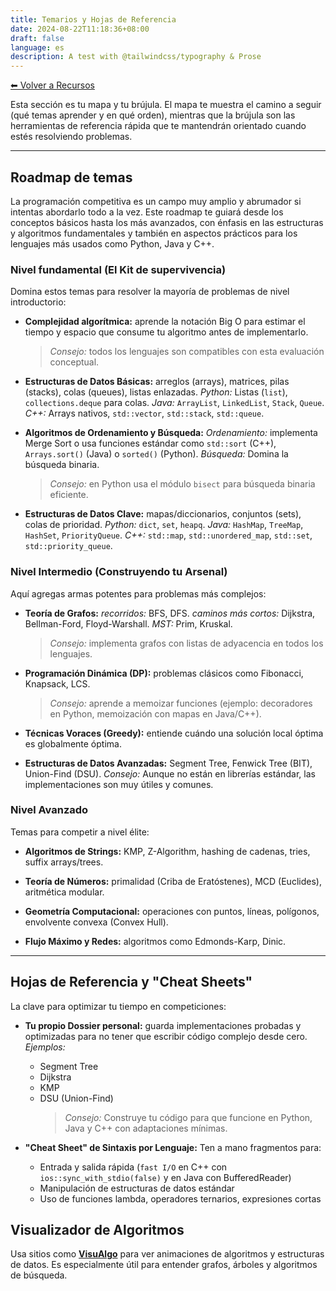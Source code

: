 ```yaml
---
title: Temarios y Hojas de Referencia
date: 2024-08-22T11:18:36+08:00
draft: false
language: es
description: A test with @tailwindcss/typography & Prose
---
```


[⬅ Volver a Recursos](../)

Esta sección es tu mapa y tu brújula. El mapa te muestra el camino a seguir (qué temas aprender y en qué orden), mientras que la brújula son las herramientas de referencia rápida que te mantendrán orientado cuando estés resolviendo problemas.

---

## Roadmap de temas

La programación competitiva es un campo muy amplio y abrumador si intentas abordarlo todo a la vez. Este roadmap te guiará desde los conceptos básicos hasta los más avanzados, con énfasis en las estructuras y algoritmos fundamentales y también en aspectos prácticos para los lenguajes más usados como Python, Java y C++.


### Nivel fundamental (El Kit de supervivencia)

Domina estos temas para resolver la mayoría de problemas de nivel introductorio:

* **Complejidad algorítmica:**
  aprende la notación Big O para estimar el tiempo y espacio que consume tu algoritmo antes de implementarlo.
  
  > *Consejo:*  todos los lenguajes son compatibles con esta evaluación conceptual.

* **Estructuras de Datos Básicas:**
  arreglos (arrays), matrices, pilas (stacks), colas (queues), listas enlazadas.
  *Python:* Listas (`list`), `collections.deque` para colas.
  *Java:* `ArrayList`, `LinkedList`, `Stack`, `Queue`.
  *C++:* Arrays nativos, `std::vector`, `std::stack`, `std::queue`.

* **Algoritmos de Ordenamiento y Búsqueda:**
  *Ordenamiento:* implementa Merge Sort o usa funciones estándar como `std::sort` (C++), `Arrays.sort()` (Java) o `sorted()` (Python).
  *Búsqueda:* Domina la búsqueda binaria.
  > *Consejo:*  en Python usa el módulo `bisect` para búsqueda binaria eficiente.

* **Estructuras de Datos Clave:**
  mapas/diccionarios, conjuntos (sets), colas de prioridad.
  *Python:* `dict`, `set`, `heapq`.
  *Java:* `HashMap`, `TreeMap`, `HashSet`, `PriorityQueue`.
  *C++:* `std::map`, `std::unordered_map`, `std::set`, `std::priority_queue`.


### Nivel Intermedio (Construyendo tu Arsenal)

Aquí agregas armas potentes para problemas más complejos:

* **Teoría de Grafos:**
  *recorridos:* BFS, DFS.
  *caminos más cortos:* Dijkstra, Bellman-Ford, Floyd-Warshall.
  *MST:* Prim, Kruskal.
  > *Consejo:*  implementa grafos con listas de adyacencia en todos los lenguajes.

* **Programación Dinámica (DP):**
  problemas clásicos como Fibonacci, Knapsack, LCS.
  > *Consejo:*  aprende a memoizar funciones (ejemplo: decoradores en Python, memoización con mapas en Java/C++).

* **Técnicas Voraces (Greedy):**
  entiende cuándo una solución local óptima es globalmente óptima.

* **Estructuras de Datos Avanzadas:**
  Segment Tree, Fenwick Tree (BIT), Union-Find (DSU).
  *Consejo:*  Aunque no están en librerías estándar, las implementaciones son muy útiles y comunes.

### Nivel Avanzado

Temas para competir a nivel élite:

* **Algoritmos de Strings:**
  KMP, Z-Algorithm, hashing de cadenas, tries, suffix arrays/trees.

* **Teoría de Números:**
  primalidad (Criba de Eratóstenes), MCD (Euclides), aritmética modular.

* **Geometría Computacional:**
  operaciones con puntos, líneas, polígonos, envolvente convexa (Convex Hull).

* **Flujo Máximo y Redes:**
  algoritmos como Edmonds-Karp, Dinic.

--- 

## Hojas de Referencia y "Cheat Sheets"

La clave para optimizar tu tiempo en competiciones:

* **Tu propio Dossier personal:**
  guarda implementaciones probadas y optimizadas para no tener que escribir código complejo desde cero.
  *Ejemplos:*

  * Segment Tree
  * Dijkstra
  * KMP
  * DSU (Union-Find)
    > *Consejo:* Construye tu código para que funcione en Python, Java y C++ con adaptaciones mínimas.

* **"Cheat Sheet" de Sintaxis por Lenguaje:**
  Ten a mano fragmentos para:

  * Entrada y salida rápida (`fast I/O` en C++ con `ios::sync_with_stdio(false)` y en Java con BufferedReader)
  * Manipulación de estructuras de datos estándar
  * Uso de funciones lambda, operadores ternarios, expresiones cortas


## Visualizador de Algoritmos

Usa sitios como **[VisuAlgo](https://visualgo.net/en)** para ver animaciones de algoritmos y estructuras de datos. Es especialmente útil para entender grafos, árboles y algoritmos de búsqueda.


